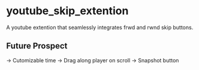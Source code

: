 # youtube_skip_extention
A youtube extention that seamlessly integrates frwd and rwnd skip buttons.

## Future Prospect
-> Cutomizable time
-> Drag along player on scroll
-> Snapshot button
